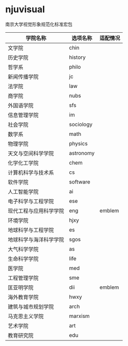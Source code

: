 # njuvisual

南京大学视觉形象规范化标准宏包


| 学院名称     |  选项名称  |  适配情况  |
| ------------ | -------- | -------- |
| 文学院 | chin |  |
| 历史学院 | history |  |
| 哲学系 | philo |  |
| 新闻传播学院 | jc |  |
| 法学院 | law |  |
| 商学院 | nubs |  |
| 外国语学院 | sfs |  |
| 信息管理学院 | im |  |
| 社会学院 | sociology |  |
| 数学系 | math |  |
| 物理学院 | physics |  |
| 天文与空间科学学院 | astronomy |  |
| 化学化工学院 | chem |  |
| 计算机科学与技术系 | cs |  |
| 软件学院 | software |  |
| 人工智能学院 | ai |  |
| 电子科学与工程学院 | ese |  |
| 现代工程与应用科学学院 | eng | emblem |
| 环境学院 | hjxy |  |
| 地球科学与工程学院 | es | |
| 地球科学与海洋科学学院 | sgos |  |
| 大气科学学院 | as |  |
| 生命科学学院 | life |  |
| 医学院 | med |  |
| 工程管理学院 | sme |  |
| 匡亚明学院 | dii | emblem |
| 海外教育学院 | hwxy |  |
| 建筑与城市规划学院 | arch |  |
| 马克思主义学院 | marxism |  |
| 艺术学院 | art |  |
| 教育研究院 | edu |  |